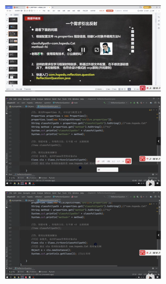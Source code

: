 ![image-20220816231909879](photo/image-20220816231909879.png)

![image-20220817001406182](photo/image-20220817001406182.png)

![image-20220817001458914](photo/image-20220817001458914.png)